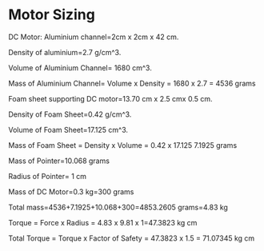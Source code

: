 # ****Motor Sizing****
DC Motor:
Aluminium channel=2cm x 2cm x 42 cm.


Density of aluminium=2.7 g/cm^3.


Volume of Aluminium Channel= 1680 cm^3.

Mass of Aluminium Channel= Volume x Density
                         = 1680 x 2.7
                         = 4536 grams

Foam sheet supporting DC motor=13.70 cm x 2.5 cmx 0.5 cm.

Density of Foam Sheet=0.42 g/cm^3.

Volume of Foam Sheet=17.125 cm^3.

Mass of Foam Sheet = Density x Volume
                   = 0.42 x 17.125
                   7.1925 grams


Mass of Pointer=10.068 grams


Radius of Pointer= 1 cm



Mass of DC Motor=0.3 kg=300 grams

 
Total mass=4536+7.1925+10.068+300=4853.2605 grams=4.83 kg



Torque = Force x Radius
       = 4.83 x 9.81 x 1=47.3823 kg cm

Total Torque = Torque x Factor of Safety
             = 47.3823 x 1.5
             = 71.07345 kg cm